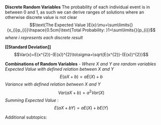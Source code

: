 **Discrete Random Variables**
The probability of each individual event is in between 0 and 1, as such we can derive ranges of solutions where an otherwise discrete value is not clear
$$\text{The Expected Value }E(x):\mu=\sum\limits{}{x_{i}p_{i}}\hspace{0.5cm}\text{Total Probability: }1=\sum\limits{}{p_{i}}$$
*where i represents each discrete result*

**[[Standard Deviation]]**
$$Var(x)=E(x^{2})-(E(x))^{2}\to\sigma=\sqrt{E(x^{2})-(E(x))^{2}}$$

**Combinations of Random Variables** - *Where X and Y are random variables*
*Expected Value with defined relation between X and Y* $$E(aX+b)=aE(X)+b$$
*Variance with defined relation between X and Y* $$Var(aX+b)=a^{2}Var(X)$$
*Summing Expected Value :* $$E(aX+bY)=aE(X)+bE(Y)$$


Additional subtopics:
```folder-index-content
```